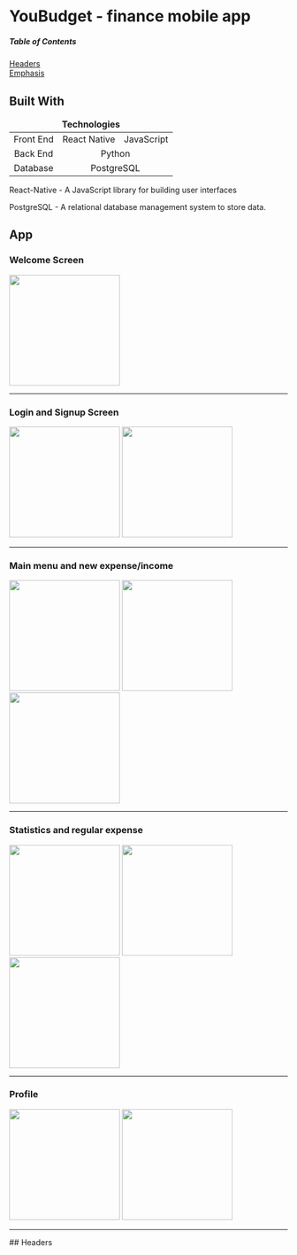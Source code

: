 # YouBudget - finance mobile app


##### Table of Contents  
[Headers](#headers)  
[Emphasis](#emphasis)  
    



## Built With

<table>
    <thead>
    <tr align="center">
        <td colspan=4><b>Technologies</b></td>
    </tr>
    </thead>
    <tbody>
    <tr align="center">
        <td align="center">Front End</td>
        <td>React Native</td>
        <td>JavaScript</td>
    </tr>
    <tr align="center">
        <td>Back End</td>
        <td colspan=3>Python</td>
    </tr>
    <tr align="center">
        <td>Database</td>
        <td colspan=3>PostgreSQL</td>
    </tr>
    </tbody>
</table>


React-Native - A JavaScript library for building user interfaces

PostgreSQL - A relational database management system to store data.


## App


### Welcome Screen
<img src="https://github.com/YakubovShakir/YouBudget/assets/41867901/50203e7d-c77f-441c-a1f0-0ab4e6c28d14" width="200">

---

### Login and Signup Screen
<img src="https://github.com/YakubovShakir/YouBudget/assets/41867901/b9207430-d438-4d8a-b5c5-c4cc38ceb454" width="200">
<img src="https://github.com/YakubovShakir/YouBudget/assets/41867901/28b52a05-fd9c-47cb-803e-e8a3f1b22f38" width="200">

---

### Main menu and new expense/income

<img src="https://github.com/YakubovShakir/YouBudget/assets/41867901/0120b88b-d876-4777-97e9-e25f60ad251b" width="200">
<img src="https://github.com/YakubovShakir/YouBudget/assets/41867901/9a42102e-87bb-4df6-b711-64cb4bbd61b8" width="200">
<img src="https://github.com/YakubovShakir/YouBudget/assets/41867901/e8b645f0-2674-4aca-9d89-a07ead45530a" width="200">

---

### Statistics and regular expense

<img src="https://github.com/YakubovShakir/YouBudget/assets/41867901/041b1a37-e113-4d80-abe7-e6d73e97ea78" width="200">
<img src="https://github.com/YakubovShakir/YouBudget/assets/41867901/c970b605-4132-4462-8f88-32344eaa234f" width="200">
<img src="https://github.com/YakubovShakir/YouBudget/assets/41867901/13c41cf9-0067-410f-b6fd-ddfac64b6567" width="200">

---

### Profile 
<img src="https://github.com/YakubovShakir/YouBudget/assets/41867901/a7d16ad5-ee12-47e4-8bd8-5fc24fe2149f" width="200">
<img src="https://github.com/YakubovShakir/YouBudget/assets/41867901/708f4fa7-bc62-458b-8fc3-b4997bca4160" width="200">

---


<a name="headers"/>
## Headers








